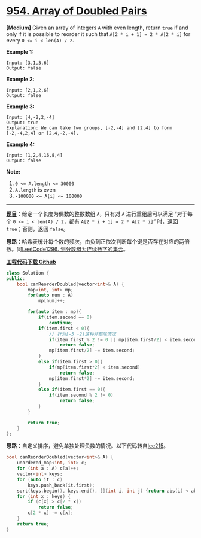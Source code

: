 # [954. Array of Doubled Pairs](https://leetcode.com/problems/array-of-doubled-pairs/)

**[Medium]** Given an array of integers `A` with even length, return `true` if and only if it is possible to reorder it such that `A[2 * i + 1] = 2 * A[2 * i]` for every `0 <= i < len(A) / 2`.



**Example 1:**

```
Input: [3,1,3,6]
Output: false
```

**Example 2:**

```
Input: [2,1,2,6]
Output: false
```

**Example 3:**

```
Input: [4,-2,2,-4]
Output: true
Explanation: We can take two groups, [-2,-4] and [2,4] to form [-2,-4,2,4] or [2,4,-2,-4].
```

**Example 4:**

```
Input: [1,2,4,16,8,4]
Output: false
```



**Note:**

1. `0 <= A.length <= 30000`
2. `A.length` is even
3. `-100000 <= A[i] <= 100000`

-----

**[题目](https://leetcode-cn.com/problems/array-of-doubled-pairs/)**：给定一个长度为偶数的整数数组 `A`，只有对 `A` 进行重组后可以满足 “对于每个 `0 <= i < len(A) / 2`，都有 `A[2 * i + 1] = 2 * A[2 * i]`” 时，返回 `true`；否则，返回 `false`。

**思路**：哈希表统计每个数的频次，由负到正依次判断每个键是否存在对应的两倍数。同[LeetCode1296. 划分数组为连续数字的集合](https://blog.csdn.net/grllery/article/details/103673704)。

[**工程代码下载 Github**](https://github.com/shenkh/leetcode)

```cpp
class Solution {
public:
    bool canReorderDoubled(vector<int>& A) {
        map<int, int> mp;
        for(auto num : A)
            mp[num]++;

        for(auto item : mp){
            if(item.second == 0)
                continue;
            if(item.first < 0){
                // 针对[-5 -2]这种非整除情况
                if(item.first % 2 != 0 || mp[item.first/2] < item.second)
                    return false;
                mp[item.first/2] -= item.second;
            }
            else if(item.first > 0){
                if(mp[item.first*2] < item.second)
                    return false;
                mp[item.first*2] -= item.second;
            }
            else if(item.first == 0){
                if(item.second % 2 != 0)
                    return false;
            }
        }

        return true;
    }
};
```

**思路**：自定义排序，避免单独处理负数的情况。以下代码转自[lee215](https://leetcode.com/problems/array-of-doubled-pairs/discuss/203183/JavaC%2B%2BPython-Match-from-the-Smallest-or-Biggest-100)。

```cpp
bool canReorderDoubled(vector<int>& A) {
    unordered_map<int, int> c;
    for (int a : A) c[a]++;
    vector<int> keys;
    for (auto it : c)
        keys.push_back(it.first);
    sort(keys.begin(), keys.end(), [](int i, int j) {return abs(i) < abs(j);});
    for (int x : keys) {
        if (c[x] > c[2 * x])
            return false;
        c[2 * x] -= c[x];
    }
    return true;
}
```
